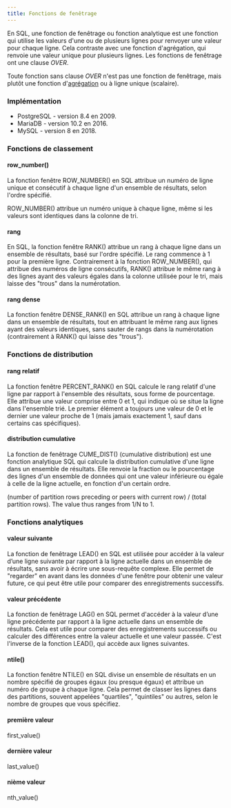 ```yaml
---
title: Fonctions de fenêtrage
---
```


En SQL, une fonction de fenêtrage ou fonction analytique est une fonction qui utilise les valeurs d'une ou de plusieurs lignes pour renvoyer une valeur pour chaque ligne. Cela contraste avec une fonction d'agrégation, qui renvoie une valeur unique pour plusieurs lignes. Les fonctions de fenêtrage ont une clause _OVER_.

Toute fonction sans clause _OVER_ n'est pas une fonction de fenêtrage, mais plutôt une fonction d'[agrégation](../agrégation) ou à ligne unique (scalaire).

### Implémentation

- PostgreSQL - version 8.4 en 2009.
- MariaDB - version 10.2 en 2016.
- MySQL - version 8 en 2018.

### Fonctions de classement

#### row_number()

La fonction fenêtre ROW_NUMBER() en SQL attribue un numéro de ligne unique et consécutif à chaque ligne d'un ensemble de résultats, selon l'ordre spécifié.

ROW_NUMBER() attribue un numéro unique à chaque ligne, même si les valeurs sont identiques dans la colonne de tri.

#### rang

En SQL, la fonction fenêtre RANK() attribue un rang à chaque ligne dans un ensemble de résultats, basé sur l'ordre spécifié. Le rang commence à 1 pour la première ligne. Contrairement à la fonction ROW_NUMBER(), qui attribue des numéros de ligne consécutifs, RANK() attribue le même rang à des lignes ayant des valeurs égales dans la colonne utilisée pour le tri, mais laisse des "trous" dans la numérotation.

#### rang dense

La fonction fenêtre DENSE_RANK() en SQL attribue un rang à chaque ligne dans un ensemble de résultats, tout en attribuant le même rang aux lignes ayant des valeurs identiques, sans sauter de rangs dans la numérotation (contrairement à RANK() qui laisse des "trous").


### Fonctions de distribution

#### rang relatif

La fonction fenêtre PERCENT_RANK() en SQL calcule le rang relatif d'une ligne par rapport à l'ensemble des résultats, sous forme de pourcentage. Elle attribue une valeur comprise entre 0 et 1, qui indique où se situe la ligne dans l'ensemble trié. Le premier élément a toujours une valeur de 0 et le dernier une valeur proche de 1 (mais jamais exactement 1, sauf dans certains cas spécifiques).

#### distribution cumulative

La fonction de fenêtrage CUME_DIST() (cumulative distribution) est une fonction analytique SQL qui calcule la distribution cumulative d'une ligne dans un ensemble de résultats. Elle renvoie la fraction ou le pourcentage des lignes d'un ensemble de données qui ont une valeur inférieure ou égale à celle de la ligne actuelle, en fonction d'un certain ordre.

(number of partition rows preceding or peers with current row) / (total partition rows). The value thus ranges from 1/N to 1.

### Fonctions analytiques

#### valeur suivante

La fonction de fenêtrage LEAD() en SQL est utilisée pour accéder à la valeur d’une ligne suivante par rapport à la ligne actuelle dans un ensemble de résultats, sans avoir à écrire une sous-requête complexe. Elle permet de "regarder" en avant dans les données d'une fenêtre pour obtenir une valeur future, ce qui peut être utile pour comparer des enregistrements successifs.

#### valeur précédente

La fonction de fenêtrage LAG() en SQL permet d'accéder à la valeur d’une ligne précédente par rapport à la ligne actuelle dans un ensemble de résultats. Cela est utile pour comparer des enregistrements successifs ou calculer des différences entre la valeur actuelle et une valeur passée. C'est l'inverse de la fonction LEAD(), qui accède aux lignes suivantes.

#### ntile()

La fonction fenêtre NTILE() en SQL divise un ensemble de résultats en un nombre spécifié de groupes égaux (ou presque égaux) et attribue un numéro de groupe à chaque ligne. Cela permet de classer les lignes dans des partitions, souvent appelées "quartiles", "quintiles" ou autres, selon le nombre de groupes que vous spécifiez.

#### première valeur
first_value()

#### dernière valeur
last_value()

#### nième valeur 
nth_value()

